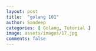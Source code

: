 ```yaml
---
layout: post
title:  "golang 101"
author: Sandeep
categories: [ Golang, Tutorial ]
image: assets/images/17.jpg
comments: false
---
```


